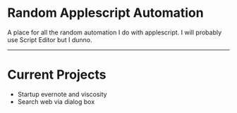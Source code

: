 # Random Applescript Automation
A place for all the random automation I do with applescript.
I will probably use Script Editor but I dunno.
***
# Current Projects
- Startup evernote and viscosity
- Search web via dialog box